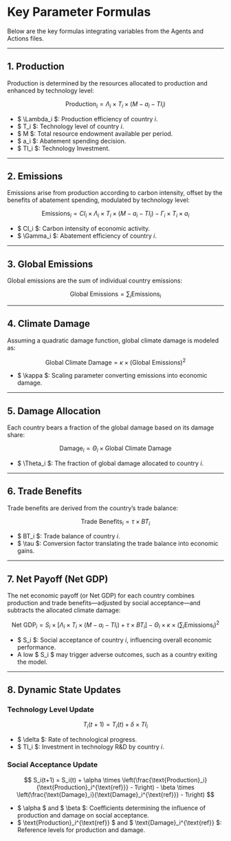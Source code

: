 # Key Parameter Formulas

Below are the key formulas integrating variables from the Agents and Actions files.

---

## 1. Production

Production is determined by the resources allocated to production and enhanced by technology level:

$$
\text{Production}_i = \Lambda_i \times T_i \times (M - a_i-TI_i)
$$

- $ \Lambda_i $: Production efficiency of country $i$.
- $ T_i $: Technology level of country $i$.
- $ M $: Total resource endowment available per period.
- $ a_i $: Abatement spending decision.
- $ TI_i $: Technology Investment.

---

## 2. Emissions

Emissions arise from production according to carbon intensity, offset by the benefits of abatement spending, modulated by technology level:

$$
\text{Emissions}_i = CI_i \times \Lambda_i \times T_i \times (M - a_i-TI_i)- \Gamma_i \times T_i \times a_i
$$

- $ CI_i $: Carbon intensity of economic activity.
- $ \Gamma_i $: Abatement efficiency of country $i$.

---

## 3. Global Emissions

Global emissions are the sum of individual country emissions:

$$
\text{Global Emissions} = \sum_{i} \text{Emissions}_i
$$

---

## 4. Climate Damage

Assuming a quadratic damage function, global climate damage is modeled as:

$$
\text{Global Climate Damage} = \kappa \times \left( \text{Global Emissions} \right)^2
$$

- $ \kappa $: Scaling parameter converting emissions into economic damage.

---

## 5. Damage Allocation

Each country bears a fraction of the global damage based on its damage share:

$$
\text{Damage}_i = \Theta_i \times \text{Global Climate Damage}
$$

- $ \Theta_i $: The fraction of global damage allocated to country $i$.

---

## 6. Trade Benefits

Trade benefits are derived from the country’s trade balance:

$$
\text{Trade Benefits}_i = \tau \times BT_i
$$

- $ BT_i $: Trade balance of country $i$.
- $ \tau $: Conversion factor translating the trade balance into economic gains.

---

## 7. Net Payoff (Net GDP)

The net economic payoff (or Net GDP) for each country combines production and trade benefits—adjusted by social acceptance—and subtracts the allocated climate damage:

$$
\text{Net GDP}_i = S_i \times \left[ \Lambda_i \times T_i \times (M - a_i-TI_i) + \tau \times BT_i \right] - \Theta_i \times \kappa \times \left( \sum_{i} \text{Emissions}_i \right)^2
$$

- $ S_i $: Social acceptance of country $i$, influencing overall economic performance.
- A low $ S_i $ may trigger adverse outcomes, such as a country exiting the model.

---

## 8. Dynamic State Updates

### Technology Level Update

$$
T_i(t+1) = T_i(t) + \delta \times TI_i
$$

- $ \delta $: Rate of technological progress.
- $ TI_i $: Investment in technology R&D by country $i$.

### Social Acceptance Update

$$
S_i(t+1) = S_i(t) + \alpha \times \left(\frac{\text{Production}_i}{\text{Production}_i^{\text{ref}}} - 1\right) - \beta \times \left(\frac{\text{Damage}_i}{\text{Damage}_i^{\text{ref}}} - 1\right)
$$

- $ \alpha $ and $ \beta $: Coefficients determining the influence of production and damage on social acceptance.
- $ \text{Production}_i^{\text{ref}} $ and $ \text{Damage}_i^{\text{ref}} $: Reference levels for production and damage.
  

